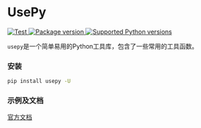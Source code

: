 # UsePy

<a href="https://github.com/mic1on/usepy/actions/workflows/test.yml?query=event%3Apush+branch%3Amain" target="_blank">
    <img src="https://github.com/mic1on/usepy/workflows/test%20suite/badge.svg?branch=main&event=push" alt="Test">
</a>
<a href="https://pypi.org/project/usepy" target="_blank">
    <img src="https://img.shields.io/pypi/v/usepy.svg" alt="Package version">
</a>

<a href="https://pypi.org/project/usepy" target="_blank">
    <img src="https://img.shields.io/pypi/pyversions/usepy.svg" alt="Supported Python versions">
</a>

`usepy`是一个简单易用的Python工具库，包含了一些常用的工具函数。

### 安装

```bash
pip install usepy -U
```

### 示例及文档

[官方文档](https://usepy.code05.com/)